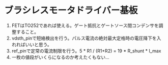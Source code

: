 # ブラシレスモータドライバー基板
1. FETはTO252であれば使える。ゲート抵抗とゲートソース間コンデンサを調整すること。
2. vdsth_pinで短絡検出を行う。パルス電流の絶対最大定格時の電圧降下を入れればいいと思う。
3. ref_pinで定常の電流制限を行う。5 * R1 / (R1+R2) = 19 * R_shunt * I_max
4. 一枚の値段がいくらになるのか考えたくもない...
